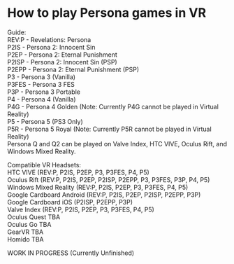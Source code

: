 # How to play Persona games in VR

Guide:\
REV:P - Revelations: Persona\
P2IS - Persona 2: Innocent Sin\
P2EP - Persona 2: Eternal Punishment\
P2ISP - Persona 2: Innocent Sin (PSP)\
P2EPP - Persona 2: Eternal Punishment (PSP)\
P3 - Persona 3 (Vanilla)\
P3FES - Persona 3 FES\
P3P - Persona 3 Portable\
P4 - Persona 4 (Vanilla)\
P4G - Persona 4 Golden (Note: Currently P4G cannot be played in Virtual Reality)\
P5 - Persona 5 (PS3 Only)\
P5R - Persona 5 Royal (Note: Currently P5R cannot be played in Virtual Reality)\
Persona Q and Q2 can be played on Valve Index, HTC VIVE, Oculus Rift, and Windows Mixed Reality.

Compatible VR Headsets:\
HTC VIVE (REV:P, P2IS, P2EP, P3, P3FES, P4, P5)\
Oculus Rift (REV:P, P2IS, P2EP, P2ISP, P2EPP, P3, P3FES, P3P, P4, P5)\
Windows Mixed Reality (REV:P, P2IS, P2EP, P3, P3FES, P4, P5)\
Google Cardboard Android (REV:P, P2IS, P2EP, P2ISP, P2EPP, P3P)\
Google Cardboard iOS (P2ISP, P2EPP, P3P)\
Valve Index (REV:P, P2IS, P2EP, P3, P3FES, P4, P5)\
Oculus Quest TBA\
Oculus Go TBA\
GearVR TBA\
Homido TBA

WORK IN PROGRESS (Currently Unfinished)
